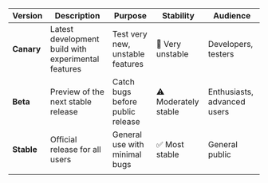 
| **Version** | **Description**                                     | **Purpose**                      | **Stability**        | **Audience**                |
| ----------- | --------------------------------------------------- | -------------------------------- | -------------------- | --------------------------- |
| **Canary**  | Latest development build with experimental features | Test very new, unstable features | 🚫 Very unstable     | Developers, testers         |
| **Beta**    | Preview of the next stable release                  | Catch bugs before public release | ⚠️ Moderately stable | Enthusiasts, advanced users |
| **Stable**  | Official release for all users                      | General use with minimal bugs    | ✅ Most stable        | General public              |
|             |                                                     |                                  |                      |                             |